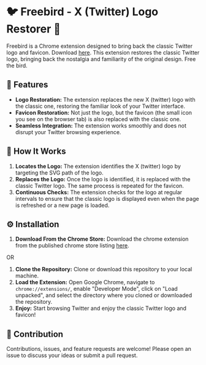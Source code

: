 # 🐦 Freebird  - X (Twitter) Logo Restorer 🔄

Freebird is a Chrome extension designed to bring back the classic Twitter logo and favicon. Download [here](https://chrome.google.com/webstore/detail/freebird-x-twitter-logo-r/obopljmdbiaalaffaaijniobhfhfnild). This extension restores the classic Twitter logo, bringing back the nostalgia and familiarity of the original design. Free the bird.

## 🌟 Features

- **Logo Restoration:** The extension replaces the new X (twitter) logo with the classic one, restoring the familiar look of your Twitter interface.
- **Favicon Restoration:** Not just the logo, but the favicon (the small icon you see on the browser tab) is also replaced with the classic one.
- **Seamless Integration:** The extension works smoothly and does not disrupt your Twitter browsing experience.

## 📝 How It Works

1. **Locates the Logo:** The extension identifies the X (twitter) logo by targeting the SVG path of the logo.
2. **Replaces the Logo:** Once the logo is identified, it is replaced with the classic Twitter logo. The same process is repeated for the favicon.
3. **Continuous Checks:** The extension checks for the logo at regular intervals to ensure that the classic logo is displayed even when the page is refreshed or a new page is loaded.

## ⚙️ Installation
1. **Download From the Chrome Store:** Download the chrome extension from the published chrome store listing [here](https://chrome.google.com/webstore/detail/freebird-x-twitter-logo-r/obopljmdbiaalaffaaijniobhfhfnild).

OR

1. **Clone the Repository:** Clone or download this repository to your local machine.
2. **Load the Extension:** Open Google Chrome, navigate to `chrome://extensions/`, enable "Developer Mode", click on "Load unpacked", and select the directory where you cloned or downloaded the repository.
3. **Enjoy:** Start browsing Twitter and enjoy the classic Twitter logo and favicon!

## 🤝 Contribution

Contributions, issues, and feature requests are welcome! Please open an issue to discuss your ideas or submit a pull request.

